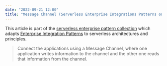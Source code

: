 ```yaml
---
date: "2022-09-21 12:00"
title: "Message Channel (Serverless Enterprise Integrations Patterns on AWS)"
---
```


This article is part of the [serverless enterprise pattern collection](/serverless-enterprise-integration-patterns-aws/) which adapts [Enterprise Integration Patterns](https://www.enterpriseintegrationpatterns.com/patterns/messaging) to serverless architectures and principles.

> Connect the applications using a Message Channel, where one application writes information to the channel and the other one reads that information from the channel.

